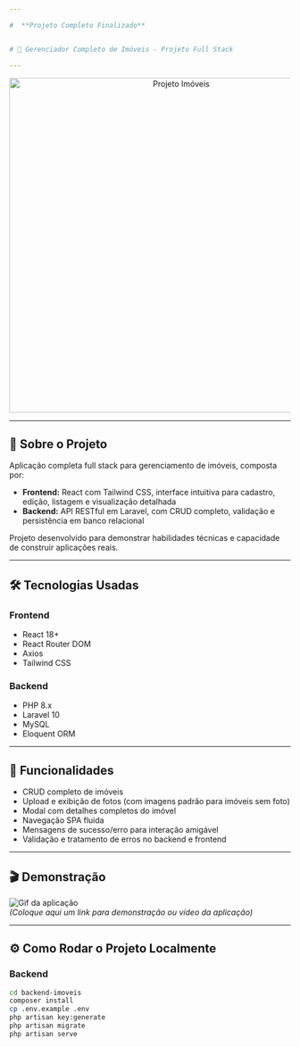 ```yaml
---

#  **Projeto Completo Finalizado**


# 🏡 Gerenciador Completo de Imóveis - Projeto Full Stack

---
```


<p align="center">
  <img src="https://user-images.githubusercontent.com/your-username/project-image.png" alt="Projeto Imóveis" width="600" />
</p>

---

## 🚀 Sobre o Projeto

Aplicação completa full stack para gerenciamento de imóveis, composta por:

- **Frontend:** React com Tailwind CSS, interface intuitiva para cadastro, edição, listagem e visualização detalhada
- **Backend:** API RESTful em Laravel, com CRUD completo, validação e persistência em banco relacional

Projeto desenvolvido para demonstrar habilidades técnicas e capacidade de construir aplicações reais.

---

## 🛠️ Tecnologias Usadas

### Frontend

- React 18+
- React Router DOM
- Axios
- Tailwind CSS

### Backend

- PHP 8.x
- Laravel 10
- MySQL
- Eloquent ORM

---

## 🎯 Funcionalidades

- CRUD completo de imóveis
- Upload e exibição de fotos (com imagens padrão para imóveis sem foto)
- Modal com detalhes completos do imóvel
- Navegação SPA fluida
- Mensagens de sucesso/erro para interação amigável
- Validação e tratamento de erros no backend e frontend

---

## 🎬 Demonstração

![Gif da aplicação](https://media.giphy.com/media/xyz/giphy.gif)  
_(Coloque aqui um link para demonstração ou vídeo da aplicação)_

---

## ⚙️ Como Rodar o Projeto Localmente

### Backend

```bash
cd backend-imoveis
composer install
cp .env.example .env
php artisan key:generate
php artisan migrate
php artisan serve

